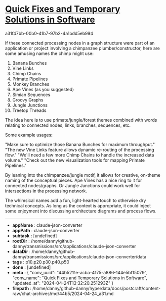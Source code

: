 # [Quick Fixes and Temporary Solutions in Software](https://claude.ai/chat/44b5211e-acba-4175-a886-144e5bf15079)

a31f47bb-00b0-41b7-97b2-4a1bdd5eb994

 If these connected processing nodes in a graph structure were part of an application or project involving a chimpanzee plumber/constructor, here are some amusing names the chimp might use:

1. Banana Bunches
2. Vine Links
3. Chimp Chains
4. Primate Pipelines 
5. Monkey Branches
6. Ape Vines (as you suggested)
7. Simian Sequences
8. Groovy Graphs
9. Jungle Junctions
10. Treetop Threads

The idea here is to use primate/jungle/forest themes combined with words relating to connected nodes, links, branches, sequences, etc.

Some example usages:

"Make sure to optimize those Banana Bunches for maximum throughput."
"The new Vine Links feature allows dynamic re-routing of the processing flow."
"We'll need a few more Chimp Chains to handle the increased data volume."
"Check out the new visualization tools for mapping Primate Pipelines."

By leaning into the chimpanzee/jungle motif, it allows for creative, on-theme naming of the conceptual pieces. Ape Vines has a nice ring to it for connected nodes/graphs. Or Jungle Junctions could work well for intersections in the processing network.

The whimsical names add a fun, light-hearted touch to otherwise dry technical concepts. As long as the context is appropriate, it could inject some enjoyment into discussing architecture diagrams and process flows.

---

* **appName** : claude-json-converter
* **appPath** : claude-json-converter
* **subtask** : [undefined]
* **rootDir** : /home/danny/github-danny/transmissions/src/applications/claude-json-converter
* **dataDir** : /home/danny/github-danny/transmissions/src/applications/claude-json-converter/data
* **tags** : p10.p20.p30.p40.p50
* **done** : [undefined]
* **meta** : {
  "conv_uuid": "44b5211e-acba-4175-a886-144e5bf15079",
  "conv_name": "Quick Fixes and Temporary Solutions in Software",
  "updated_at": "2024-04-24T13:32:20.251293Z"
}
* **filepath** : /home/danny/github-danny/hyperdata/docs/postcraft/content-raw/chat-archives/md/44b5/2024-04-24_a31.md